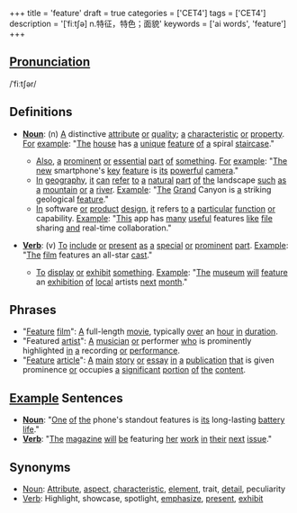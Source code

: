 +++
title = 'feature'
draft = true
categories = ['CET4']
tags = ['CET4']
description = '[ˈfiːt∫ə] n.特征，特色；面貌'
keywords = ['ai words', 'feature']
+++

## [Pronunciation](/en/post/pronunciation/)
/ˈfiːtʃər/

## Definitions
- **[Noun](/en/post/noun/)**: (n) [A](/en/post/a/) distinctive [attribute](/en/post/attribute/) [or](/en/post/or/) [quality](/en/post/quality/); [a](/en/post/a/) [characteristic](/en/post/characteristic/) [or](/en/post/or/) [property](/en/post/property/). [For](/en/post/for/) [example](/en/post/example/): "[The](/en/post/the/) [house](/en/post/house/) has [a](/en/post/a/) [unique](/en/post/unique/) [feature](/en/post/feature/) [of](/en/post/of/) [a](/en/post/a/) spiral [staircase](/en/post/staircase/)."
  - [Also](/en/post/also/), [a](/en/post/a/) [prominent](/en/post/prominent/) [or](/en/post/or/) [essential](/en/post/essential/) [part](/en/post/part/) [of](/en/post/of/) [something](/en/post/something/). [For](/en/post/for/) [example](/en/post/example/): "[The](/en/post/the/) [new](/en/post/new/) smartphone's [key](/en/post/key/) [feature](/en/post/feature/) is [its](/en/post/its/) [powerful](/en/post/powerful/) [camera](/en/post/camera/)."
  - [In](/en/post/in/) [geography](/en/post/geography/), [it](/en/post/it/) [can](/en/post/can/) [refer](/en/post/refer/) [to](/en/post/to/) [a](/en/post/a/) [natural](/en/post/natural/) [part](/en/post/part/) [of](/en/post/of/) [the](/en/post/the/) landscape [such](/en/post/such/) [as](/en/post/as/) [a](/en/post/a/) [mountain](/en/post/mountain/) [or](/en/post/or/) [a](/en/post/a/) [river](/en/post/river/). [Example](/en/post/example/): "[The](/en/post/the/) [Grand](/en/post/grand/) Canyon is [a](/en/post/a/) striking geological [feature](/en/post/feature/)."
  - [In](/en/post/in/) software [or](/en/post/or/) [product](/en/post/product/) [design](/en/post/design/), [it](/en/post/it/) refers [to](/en/post/to/) [a](/en/post/a/) [particular](/en/post/particular/) [function](/en/post/function/) [or](/en/post/or/) capability. [Example](/en/post/example/): "[This](/en/post/this/) app has [many](/en/post/many/) [useful](/en/post/useful/) features [like](/en/post/like/) [file](/en/post/file/) sharing [and](/en/post/and/) real-time collaboration."

- **[Verb](/en/post/verb/)**: (v) [To](/en/post/to/) [include](/en/post/include/) [or](/en/post/or/) [present](/en/post/present/) [as](/en/post/as/) [a](/en/post/a/) [special](/en/post/special/) [or](/en/post/or/) [prominent](/en/post/prominent/) [part](/en/post/part/). [Example](/en/post/example/): "[The](/en/post/the/) [film](/en/post/film/) features an all-star [cast](/en/post/cast/)."
  - [To](/en/post/to/) [display](/en/post/display/) [or](/en/post/or/) [exhibit](/en/post/exhibit/) [something](/en/post/something/). [Example](/en/post/example/): "[The](/en/post/the/) [museum](/en/post/museum/) [will](/en/post/will/) [feature](/en/post/feature/) an [exhibition](/en/post/exhibition/) [of](/en/post/of/) [local](/en/post/local/) artists [next](/en/post/next/) [month](/en/post/month/)."

## Phrases
- "[Feature](/en/post/feature/) [film](/en/post/film/)": [A](/en/post/a/) full-length [movie](/en/post/movie/), typically [over](/en/post/over/) an [hour](/en/post/hour/) [in](/en/post/in/) [duration](/en/post/duration/).
- "Featured [artist](/en/post/artist/)": [A](/en/post/a/) [musician](/en/post/musician/) [or](/en/post/or/) performer [who](/en/post/who/) is prominently highlighted [in](/en/post/in/) [a](/en/post/a/) recording [or](/en/post/or/) [performance](/en/post/performance/).
- "[Feature](/en/post/feature/) [article](/en/post/article/)": [A](/en/post/a/) [main](/en/post/main/) [story](/en/post/story/) [or](/en/post/or/) [essay](/en/post/essay/) [in](/en/post/in/) [a](/en/post/a/) [publication](/en/post/publication/) [that](/en/post/that/) is given prominence [or](/en/post/or/) occupies [a](/en/post/a/) [significant](/en/post/significant/) [portion](/en/post/portion/) [of](/en/post/of/) [the](/en/post/the/) [content](/en/post/content/).

## [Example](/en/post/example/) Sentences
- **[Noun](/en/post/noun/)**: "[One](/en/post/one/) [of](/en/post/of/) [the](/en/post/the/) phone's standout features is [its](/en/post/its/) long-lasting [battery](/en/post/battery/) [life](/en/post/life/)."
- **[Verb](/en/post/verb/)**: "[The](/en/post/the/) [magazine](/en/post/magazine/) [will](/en/post/will/) [be](/en/post/be/) featuring [her](/en/post/her/) [work](/en/post/work/) [in](/en/post/in/) [their](/en/post/their/) [next](/en/post/next/) [issue](/en/post/issue/)."

## Synonyms
- [Noun](/en/post/noun/): [Attribute](/en/post/attribute/), [aspect](/en/post/aspect/), [characteristic](/en/post/characteristic/), [element](/en/post/element/), trait, [detail](/en/post/detail/), peculiarity
- [Verb](/en/post/verb/): Highlight, showcase, spotlight, [emphasize](/en/post/emphasize/), [present](/en/post/present/), [exhibit](/en/post/exhibit/)

